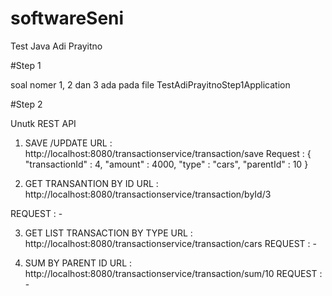 # softwareSeni
Test Java Adi Prayitno



#Step 1

soal nomer 1, 2 dan 3 ada pada file TestAdiPrayitnoStep1Application


#Step 2

Unutk REST API 

1. SAVE /UPDATE 
URL : http://localhost:8080/transactionservice/transaction/save
Request :
{
"transactionId" : 4,
"amount" : 4000,
"type" : "cars",
"parentId" : 10
}

2. GET TRANSANTION BY ID
URL : http://localhost:8080/transactionservice/transaction/byId/3

REQUEST : -

3. GET LIST TRANSACTION BY TYPE
URL : http://localhost:8080/transactionservice/transaction/cars
REQUEST : -


4. SUM BY PARENT ID
URL : http://localhost:8080/transactionservice/transaction/sum/10
REQUEST : -
